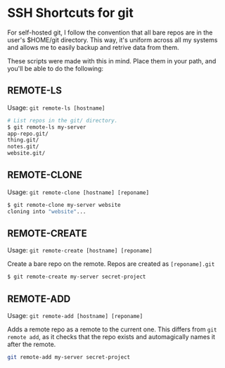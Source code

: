 # SSH Shortcuts for git

For self-hosted git, I follow the convention that all bare repos are in the
user's $HOME/git directory. This way, it's uniform across all my systems
and allows me to easily backup and retrive data from them.

These scripts were made with this in mind. Place them in your path, and
you'll be able to do the following:


## REMOTE-LS
Usage: `git remote-ls [hostname]`
```bash
# List repos in the git/ directory.
$ git remote-ls my-server
app-repo.git/
thing.git/
notes.git/
website.git/
```

## REMOTE-CLONE
Usage: `git remote-clone [hostname] [reponame]`
```bash
$ git remote-clone my-server website
cloning into "website"...
```

## REMOTE-CREATE
Usage: `git remote-create [hostname] [reponame]`

Create a bare repo on the remote. Repos are created as `[reponame].git`

```bash
$ git remote-create my-server secret-project
```


## REMOTE-ADD
Usage: `git remote-add [hostname] [reponame]`

Adds a remote repo as a remote to the current one. This differs from 
`git remote add`, as it checks that the repo exists and automagically
names it after the remote.

```bash
git remote-add my-server secret-project
```


